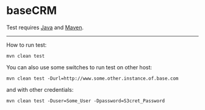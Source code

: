 # baseCRM

Test requires [Java](http://www.oracle.com/technetwork/java/javase/downloads/jdk8-downloads-2133151.html) and [Maven](http://maven.apache.org/download.cgi).

---

How to run test:

`mvn clean test`

You can also use some switches to run test on other host:

`mvn clean test -Durl=http://www.some.other.instance.of.base.com`

and with other credentials:

`mvn clean test -Duser=Some_User -Dpassword=S3cret_Password`
